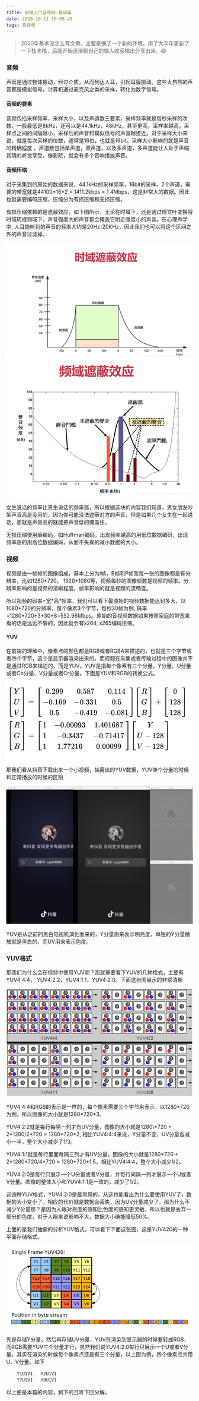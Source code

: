 ```yaml
---
title: 前端入门音视频-基础篇
date: 2020-10-11 16:09:49
tags: 音视频
---
```

> 2020年基本没怎么写文章，主要是换了一个新的环境，用了大半年更新了一下技术栈，后面开始逐渐把自己的输入收获输出分享出来。😄

### 音频

声音是通过物体振动，经过介质，从而到达人耳，引起耳膜振动。这些大自然的声音都是模拟信号，计算机通过麦克风之类的采样，转化为数字信号。

#### 音频的要素

音频包括采样频率，采样大小，以及声道数三要素，采样频率就是每秒采样的次数，一般最低是8kHz，还可以是44.1kHz，48kHz，甚至更高，采样率越高，采样点之间的间隔越小，采样后的声音和模拟信号的声音越接近。对于采样大小来说，就是每次采样的位数，通常是16位，也就是16bit。采样大小影响的就是声音的精确程度 。声道数包括单声道，双声道，以及多声道，多声道能让人处于声临其境的听觉享受，像影院，就会有多个音响播放声音。

#### 音频压缩

对于采集到的原始的数据来说，44.1kHz的采样频率，16bit的采样，2个声道，需要的带宽就是44100\*16\*2 =  1411.2kbps = 1.4Mbps，这是非常大的数据。因此也就需要编码压缩，压缩分为有损压缩和无损压缩。

有损压缩依赖的是遮蔽效应，如下图所示，无论在时域下，还是通过傅立叶变换将时域转成频域下，声音强度大的声音都会掩盖它附近强度小的声音。在心理声学中, 人耳能听到的声音的频率大约是20Hz-20KHz，因此我们也可以将这个区间之外的声音过滤掉。

![](前端入门音视频-基础篇/时域遮蔽.png)
![](前端入门音视频-基础篇/频域遮蔽.png)

女生说话的频率比男生说话的频率高，所以根据这块的内容我们知道，男女朋友吵架声音高是没用的，因为你可能没法遮蔽对方的声音，但是如果几个女生在一起说话，那就是声音高的就能把声音低的掩盖住。

无损压缩使用熵编码，如Huffman编码，出现频率越高的用低位数据编码，出现频率高的用高位数据编码，从而不失真的减小数据的大小。

### 视频

视频是由一帧帧的图像组成，基本上分为I帧，B帧和P帧而每一张的图像都是有分辨率，比如1280\*720， 1920\*1080等，视频每秒的图像帧数是视频的帧率。分辨率影响的是视频的清晰程度，帧率影响的就是视频的流畅度。

所以视频的码率=宽\*高\*帧率，我们可以看下最原始的视频数据能达到多大，以1080\*720的分辨率，每个像素3个字节，每秒30帧为例, 码率=1280\*720\*3\*30\*8=552.96Mbps。原始的音视频数据如果按照家庭的带宽来看的话是远远不够的，因此就会有x264, x265编码压缩。

#### YUV

在前端的理解中，像素点的颜色都是RGB或者RGBA来描述的，也就是三个字节或者四个字节，这个是显示器渲染出来的。而视频在采集或者传输过程中的图像并不是通过RGB来描述的，而是YUV。YUV是指每个像素有三个分量，Y分量、U分量或者Cb分量、V分量或者Cr分量。下面是YUV和RGB的转换公式。

![](前端入门音视频-基础篇/yuv_rgb_trans.png)

那我们看从抖音下载出来一个小视频，抽离出的YUV数据，YUV单个分量的时候和正常播放的时候的区别

<!-- ![](前端入门音视频-基础篇/yuv_display1.png) -->
![](前端入门音视频-基础篇/yuv_display2.png)

YUV是从之前的黑白电视机演化而来的，Y分量用来表示明亮度，单独的Y分量播放就是黑白的，而UV用来表示色度。

### YUV格式

那我们为什么会在视频中使用YUV呢？那就需要看下YUV的几种格式，主要有YUV4:4:4， YUV4:2:2，YUV4:1:1，YUV4:2:0。下面这张图展示的非常清晰

![](前端入门音视频-基础篇/YUV.png)

YUV4:4:4和RGB的表示是一样的，每个像素需要三个字节来表示，以1280\*720为例，所以图像的大小就是1280\*720\*3。

YUV4:2:2就是每行每隔一列才有UV分量，图像的大小就是1280\\*720 + 2\*1280/2\*720 = 1280\*720\*2, 相比YUV4:4:4来说，Y分量不变，UV分量各减小一半，整个大小减少了1/3。

YUV4:1:1就是每行里面每隔三列才有UV分量，图像的大小就是1280\*720 + 2\*1280\*720/4\*720 = 1280\*720\*1.5，相比YUV4:4:4，整个大小减少1/2。

YUV4:2:0是每行只展示一个U分量或者V分量，并每行间隔一列才展示一个U或者V分量。图像的整体大小和YUV4:1:1是一致的，减少了1/2。

这四种YUV格式，YUV4:2:0是最常用的。从这也能看出为什么要使用YUV了，数据的大小变小了。相应的代价就是数据会丢失，因为UV分量减少了。那为什么不减少Y分量那？是因为人眼对亮度的感知比色度的感知更灵敏，所以也就是丢弃一部分的色度，对于人眼来说影响不大，数据大小确能降低50%。

上面的是我们抽象的分析YUV格式，可以看下下面这张图，这是YUV420的一种平面存储格式。

![](前端入门音视频-基础篇/yuv_save.png)

先是存储Y分量，然后再存储UV分量，YUV在渲染到显示器的时候要转成RGB，而RGB需要YUV三个分量才行，虽然我们说YUV4:2:0每行只展示一个U或者V分量，其实在渲染的时候每个像素点还是有三个分量，以上图为例，四个像素点共用U、V分量。如下

```s
    Y1U1V1   Y2U1V1 
    Y7U1V1   Y8U1V1
```

以上便是本篇的内容，剩下的且听下回分解。

